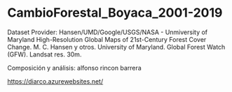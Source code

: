 # CambioForestal_Boyaca_2001-2019
Dataset Provider: Hansen/UMD/Google/USGS/NASA - Unmiversity of Maryland
High-Resolution Global Maps of 21st-Century Forest Cover
Change.  M. C. Hansen y otros.   University of Maryland.
Global Forest Watch (GFW).
Landsat res. 30m.

Composición y análisis: alfonso rincon barrera

https://diarco.azurewebsites.net/
